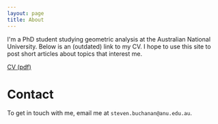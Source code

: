 ```yaml
---
layout: page
title: About
---
```


I'm a PhD student studying geometric analysis at the Australian National University.  Below is an (outdated) link to my CV.
I hope to use this site to post short articles about topics that interest me.


[CV (pdf)](https://drive.google.com/uc?export=download&id=1ZHaM-fbd9gKoX5PZpQFUBpDjsXFWrl5j)

# Contact

To get in touch with me, email me at `steven.buchanan@anu.edu.au`.
